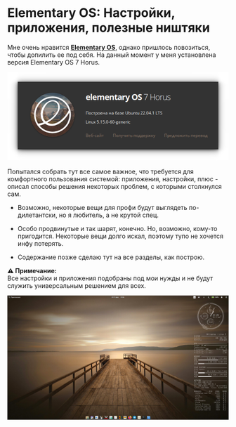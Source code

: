 # Elementary OS: Настройки, приложения, полезные ништяки

Мне очень нравится [**Elementary OS**](https://elementary.io), однако пришлось повозиться, чтобы допилить ее под себя. На данный момент у меня установлена версия Elementary OS 7 Horus.

![version](https://github.com/ded-ared/eos-all-about/blob/main/images/system.png)

Попытался собрать тут все самое важное, что требуется для комфортного пользования системой: приложения, настройки, плюс - описал способы решения некоторых проблем, с которыми столкнулся сам.

* Возможно, некоторые вещи для профи будут выглядеть по-дилетантски, но я любитель, а не крутой спец.

* Особо продвинутые и так шарят, конечно. Но, возможно, кому-то пригодится. Некоторые вещи долго искал, поэтому тупо не хочется инфу потерять.

* Содержание позже сделаю тут на все разделы, как построю.

**⚠️ Примечание:**   
Все настройки и приложения подобраны под мои нужды и не будут служить универсальным решением для всех.

![elementary-desktop](https://github.com/ded-ared/eos-all-about/blob/main/images/elementary-desktop.png "Elementary-desktop")
